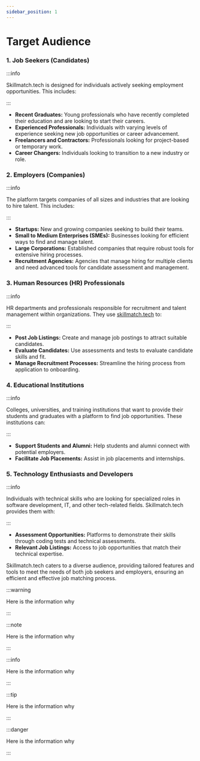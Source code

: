 ```yaml
---
sidebar_position: 1
---
```


# Target Audience

### 1. Job Seekers (Candidates)
:::info

Skillmatch.tech is designed for individuals actively seeking employment opportunities. This includes:

:::

- **Recent Graduates:** Young professionals who have recently completed their education and are looking to start their careers.
- **Experienced Professionals:** Individuals with varying levels of experience seeking new job opportunities or career advancement.
- **Freelancers and Contractors:** Professionals looking for project-based or temporary work.
- **Career Changers:** Individuals looking to transition to a new industry or role.

### 2. Employers (Companies)
:::info

The platform targets companies of all sizes and industries that are looking to hire talent. This includes:

:::

- **Startups:** New and growing companies seeking to build their teams.
- **Small to Medium Enterprises (SMEs):** Businesses looking for efficient ways to find and manage talent.
- **Large Corporations:** Established companies that require robust tools for extensive hiring processes.
- **Recruitment Agencies:** Agencies that manage hiring for multiple clients and need advanced tools for candidate assessment and management.

### 3. Human Resources (HR) Professionals
:::info

HR departments and professionals responsible for recruitment and talent management within organizations. They use [skillmatch.tech](https://www.skillmatch.tech) to:

:::

- **Post Job Listings:** Create and manage job postings to attract suitable candidates.
- **Evaluate Candidates:** Use assessments and tests to evaluate candidate skills and fit.
- **Manage Recruitment Processes:** Streamline the hiring process from application to onboarding.

### 4. Educational Institutions
:::info

Colleges, universities, and training institutions that want to provide their students and graduates with a platform to find job opportunities. These institutions can:

:::

- **Support Students and Alumni:** Help students and alumni connect with potential employers.
- **Facilitate Job Placements:** Assist in job placements and internships.

### 5. Technology Enthusiasts and Developers
:::info

Individuals with technical skills who are looking for specialized roles in software development, IT, and other tech-related fields. Skillmatch.tech provides them with:

:::

- **Assessment Opportunities:** Platforms to demonstrate their skills through coding tests and technical assessments.
- **Relevant Job Listings:** Access to job opportunities that match their technical expertise.

Skillmatch.tech caters to a diverse audience, providing tailored features and tools to meet the needs of both job seekers and employers, ensuring an efficient and effective job matching process.

:::warning

Here is the information why

:::

:::note

Here is the information why

:::

:::info

Here is the information why

:::

:::tip

Here is the information why

:::

:::danger

Here is the information why

:::